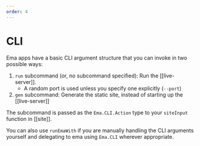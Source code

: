 ```yaml
---
order: 4
---
```

# CLI

Ema apps have a basic CLI argument structure that you can invoke in two possible ways:

1. `run` subcommand (or, no subcommand specified): Run the [[live-server]]. 
    - A random port is used unless you specify one explicitly (`--port`)
2. `gen` subcommand: Generate the static site, instead of starting up the [[live-server]]

The subcommand is passed as the `Ema.CLI.Action` type to your `siteInput` function in [[site]]. 

You can also use `runEmaWith` if you are manually handling the CLI arguments yourself and delegating to ema using `Ema.CLI` wherever appropriate.
